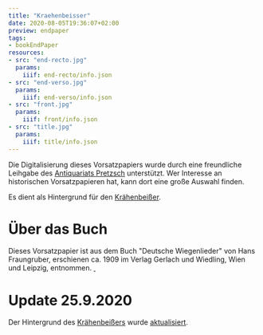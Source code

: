 ```yaml
---
title: "Kraehenbeisser"
date: 2020-08-05T19:36:07+02:00
preview: endpaper
tags:
- bookEndPaper
resources:
- src: "end-recto.jpg"
  params:
    iiif: end-recto/info.json
- src: "end-verso.jpg"
  params:
    iiif: end-verso/info.json
- src: "front.jpg"
  params:
    iiif: front/info.json
- src: "title.jpg"
  params:
    iiif: title/info.json
---
```

Die Digitalisierung dieses Vorsatzpapiers wurde durch eine freundliche Leihgabe des [Antiquariats Pretzsch](https://antiquariat-pretzsch.de/) unterstützt. Wer Interesse an historischen Vorsatzpapieren hat, kann dort eine große Auswahl finden.

Es dient als Hintergrund für den [Krähenbeißer](https://krähenbeisser.de).

# Über das Buch

Dieses Vorsatzpapier ist aus dem Buch "Deutsche Wiegenlieder" von Hans Fraungruber, erschienen ca. 1909 im Verlag Gerlach und Wiedling, Wien und Leipzig, entnommen.  <a class="worldcat" href="http://www.worldcat.org/oclc/256761549">&nbsp;</a>

# Update 25.9.2020

Der Hintergrund des [Krähenbeißers](https://krähenbeisser.de) wurde [aktualisiert](/post/niedersachsens-sagenborn).
